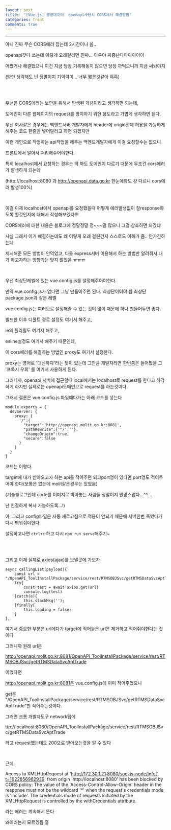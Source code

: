 ```yaml
---
layout: post
title:  "[Vue.js] 공공데이터  openapi사용시 CORS에서 해결방법"
categories: front 
comments: true
---
```










---

아니 진짜 무슨 CORS에러 잡는데 2시간이나 씀..

openapi갖다 쓰는데 이렇게 오래걸리면 진쨔... 아우야 짜증난다아아아아아

어쨌거나 해결했으니 이건 지금 당장 기록해놓지 않으면 당장 까먹으니까 지금 써놔야지

(암만 생각해도 난 정말이지 기억력이... 너무 짧은것같아 흑흑)

<br>

<br>

우선은 CORS에러는 보안을 위해서 탄생된 개념이라고 생각하면 되는데,

도메인이 다른 웹페이지의 request를 방지하기 위한 용도라고 가볍게 생각하면 된다.

우선 회사같은 경우에는 백엔드서버 개발자에게 header에 origin전체 허용을 가능하게 해주는 코드 한줄만 넣어달라고 하면 되겠지만

이런 개인으로 작업하는 api작업을 해주는 백엔드개발자에게 이걸 요청할수는 없으니

프론트에서 알아서 처리해주어야한다.

특히 localhost에서 요청하는 경우는 딱 봐도 도메인이 다르기 때문에 무조건 cors에러가 발생하게 되는데

(http://localhost:8080 과 http://openapi.data.go.kr 한눈에봐도 걍 다르니 cors에러 발생100%)

<br>

이걸 이제 localhost에서 openapi를 요청했을때 어떻게 에러발생없이 잘response하도록 할것인지에 대해서 작성해보겠다!!!

CORS에러에 대한 내용은 블로그에 정말정말 정~~~말 많으니 그걸 참조하면 되겠댜

사실 그래서 이거 해결하는데도 왜 이렇게 오래 걸린건지 스스로도 이해가 좀.. 안가긴하는데

제시해준 모든 방법이 안먹었고, 다들  express서버 이용해서 하는 방법만 알려줘서 내가 하고자하는 방향과는 맞지 않았음 ㅠㅠㅠ

<br>

우선 최상단레벨에 있는 vue.config.js를 설정해주어야한다.

만약 vue.config.js가 없다면 그냥 만들어주면 된다. 최상단이어야 함 최상단package.json과 같은 레벨

vue.config.js는 여러모로 설정해줄 수 있는 것이 많이 때문에 하나 만들어두면 좋다.

빌드한 이후 디폴트 경로 설정도 여기서 해주고,

ie의 폴리필도 여기서 해주고,

esline설정도 여기서 해주기 때문인데,

이 cors에러를 해결하는 방법인 proxy도 여기서 설정한다.

proxy는 영어로 '대신하다'라는 뜻이 있는데 그만큼 개발자라면 한번쯤은 들어봤을 그 '프록시 우회' 를 여기서 사용하게 된다.

그러니까, openapi 서버에 접근할때 local에서는 localhost로  request를 한다고 착각하게 하지만 실제로는 openapi도메인으로 request를 하는것이다.

그래서 결론은 vue.config.js 파일에다가는 아래 코드를 넣는다

~~~
module.exports = {
  devServer: {
    proxy: {
      '/':{
        "target":'http://openapi.molit.go.kr:8081',
        "pathRewrite":{'^/':''},
        "changeOrigin":true,
        "secure":false
      }
    }
  }
}
~~~

코드는 이렇다.

target에 내가 받아오고자 하는 api를 적어주면 되고port명이 있다면 port명도 적어주어야 한다(보통은 없는데 molit같은경우는 있었음)

(기술블로그인데 code를 이미지로 박아놓는 사람들 정말이지 원망스럽다...^^....

난 친절하게 복사 가능하도록...!)

아, 그리고 config파일은 자동 새로고침으로 적용이 안되기 때문에 서버한번 죽였다가 다시 띄워줘야한다

설정하고나면 `ctrl+c` 하고  다시 `npm run serve`해주기~

<br>

<br>

그리고 이제 실제로 axios(ajax)를 보낼곳에 가보자

~~~
async callingList(payload){
	const url = "/OpenAPI_ToolInstallPackage/service/rest/RTMSOBJSvc/getRTMSDataSvcAptTrade"
	try{
        const test = await axios.get(url)
        console.log(test)
    }catch(e){
        this.slackMsg('');
    }finally{
        this.loading = false;
    }
},
~~~

여기서 중요한 부분은 url에다가 target에 적어놓은 url은 제거하고 적어줘야한다는 것이다

그러니까 원래 url은 

http://openapi.molit.go.kr:8081/OpenAPI_ToolInstallPackage/service/rest/RTMSOBJSvc/getRTMSDataSvcAptTrade

이었다면

http://openapi.molit.go.kr:8081은 vue.config.js에 이미 적어주었으니

get은 "/OpenAPI_ToolInstallPackage/service/rest/RTMSOBJSvc/getRTMSDataSvcAptTrade"만 적어주는것이다.

그러면 크롬 개발자도구 network탭에 

ttp://localhost:8080/OpenAPI_ToolInstallPackage/service/rest/RTMSOBJSvc/getRTMSDataSvcAptTrade

라고 request했는데도 200으로 받아오는것을 알 수 있다

<br>

근데

Access to XMLHttpRequest at 'http://172.30.1.21:8080/sockjs-node/info?t=1622856962939' from origin 'http://localhost:8080' has been blocked by CORS policy: The value of the 'Access-Control-Allow-Origin' header in the response must not be the wildcard '*' when the request's credentials mode is 'include'. The credentials mode of requests initiated by the XMLHttpRequest is controlled by the withCredentials attribute.

라는 에러는 계속해서 뜬다

왜이러는지 모르겠듬 흥



